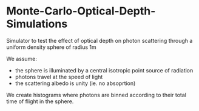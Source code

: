# Monte-Carlo-Optical-Depth-Simulations
Simulator to test the effect of optical depth on photon scattering through a uniform density sphere of radius 1m 

We assume:

- the sphere is illuminated by a central isotropic point source of radiation
- photons travel at the speed of light
- the scattering albedo is unity (ie. no absoprtion)

We create histograms where photons are binned according to their total time of flight in the sphere.


